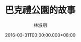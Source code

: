---
issue: 166
title: 巴克禮公園的故事
author: 林淑期
date: 2016-03-31T00:00:00.000+08:00
topic: 文史
difficulty: 1
wikidata: Q98095531
wikidata_link: https://www.wikidata.org/wiki/Q98095531
---